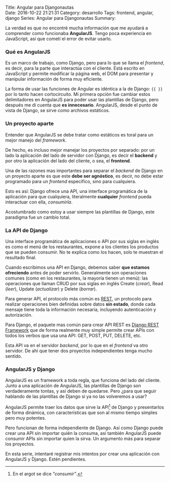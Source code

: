 Title: Angular para Djangonautas    
Date: 2016-10-22 21:21:31
Category: desarrollo
Tags: frontend, angular, django 
Series: Angular para Djangonautas
Summary: 

La verdad es que no encontré mucha información que me ayudará a comprender como funcionaba __AngularJS__. Tengo poca experiencia en JavaScript, así que cometí el error de evitar usarlo.

### Qué es AngularJS
Es un marco de trabajo, como Django, pero para lo que se llama el _frontend_, es decir, para la parte que interactúa con el cliente. Está escrito en JavaScript y permite modificar la página web, el DOM para presentar y manipular información de forma muy eficiente.

La forma de usar las funciones de Angular es idéntica a la de Django: `{{ }}` por lo tanto hacen cortocircuito. Mi primera opción fue cambiar estos delimitadores en AngularJS para poder usar las plantillas de Django, pero después me di cuenta que **es innecesario**. AngularJS, desde el punto de vista de Django, se sirve como archivos estáticos.

### Un proyecto aparte
Entender que AngularJS se debe tratar como estáticos es toral para un mejor manejo del _framework_.

De hecho, es incluso mejor manejar los proyectos por separado: por un lado la aplicación del lado de servidor con Django, es decir el __backend__ y por otro la aplicación del lado del cliente, o sea, el __frontend__.

Una de las razones mas importantes para separar el _backend_ de Django en un proyecto aparte es que este __debe ser agnóstico__, es decir, no debe estar programado para un _frontend_ específico, sino para cualquiera.

Esto es así: Django ofrece una API, una interface programática de la aplicación para que cualquiera, literalmente __cualquier__   _frontend_ pueda interactuar con ella, _consumirla_. 

Acostumbrado  como estoy a usar siempre las plantillas de Django, este paradigma fue un cambio total.

### La API de Django
Una interface programática de aplicaciones o API por sus siglas en inglés es como el menú de los restaurantes, expone a los clientes los productos que se pueden consumir. No te explica como los hacen, solo te muestran el resultado final. 

Cuando escribimos una API en Django, debemos saber __que estamos ofreciendo__ antes de poder servirlo. Generalmente son operaciones comunes (como en los restaurantes, la mayoría tienen un menú): las operaciones que llaman CRUD por sus siglas en inglés Create (_crear_), Read (_leer_), Update (_actualizar_) y Delete (_borrar_).

Para generar API, el protocolo más común es [REST](https://es.wikipedia.org/wiki/Representational_State_Transfer), un protocolo para realizar operaciones bien definidas sobre datos __sin estado__, donde cada mensaje tiene toda la información necesaria, incluyendo autenticación y autorización.

Para Django, el paquete mas común para crear API REST es [Django REST Framework](http://www.django-rest-framework.org) que de forma realmente muy simple permite crear APIs con todos los verbos que usa una API: GET, POST, PUT, DELETE, etc.

Esta API va en el servidor _backend_, por lo que en el _frontend_ va otro servidor. De ahí que tener dos proyectos independientes tenga mucho sentido.

### AngularJS y Django
AngularJS es un framework a toda regla, que funciona del lado del cliente. Junto a una aplicación de AngularJS, las plantillas de Django son verdaderamente tontas, y así deben de quedarse. Pero ¿para que seguir hablando de las plantillas de Django si ya no las volveremos a usar?

AngularJS permite traer los datos que sirve la API[^1] de Django y presentarlos de forma dinámica, con características que son al mismo tiempo simples pero muy potentes.

Pero funcionan de forma independiente de Django. Así como Django puede crear una API sin importar quién la consuma, así también AngularJS puede consumir APIs sin importar quien la sirva. Un argumento más para separar los proyectos.

En esta serie, intentaré registrar mis intentos por crear una aplicación con AngularJS y Django. Estén pendientes.

[^1]: En el argot se dice _"consumir"_.

